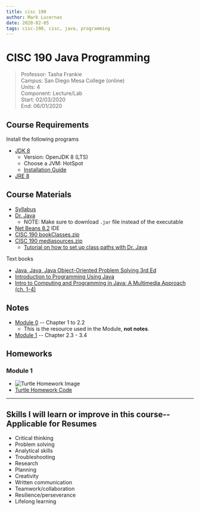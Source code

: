 ```yaml
---
title: cisc 190
author: Mark Lucernas
date: 2020-02-05
tags: cisc-190, cisc, java, programming
---
```


# CISC 190 Java Programming
> Professor: Tasha Frankie<br>
> Campus: San Diego Mesa College (online)<br>
> Units: 4<br>
> Component: Lecture/Lab<br>
> Start: 02/03/2020<br>
> End: 06/01/2020<br>

## Course Requirements

Install the following programs

  * [JDK 8](https://adoptopenjdk.net/)
    - Version: OpenJDK 8 (LTS)
    - Choose a JVM: HotSpot
    - [Installation Guide](file:./media/openJDKInstallationGuide.pdf)
  * [JRE 8](https://www.java.com/en/download/)

## Course Materials

  * [Syllabus](file:./media/cisc-190_syllabus.pdf)
  * [Dr. Java](http://www.drjava.org/)
    - NOTE: Make sure to download `.jar` file instead of the executable
  * [Net Beans 8.2](https://netbeans.org/downloads/8.2/) IDE
  * [CISC 190 bookClasses.zip](https://sdccd.instructure.com/courses/2376907/modules/items/39304903)
  * [CISC 190 mediasources.zip](https://sdccd.instructure.com/courses/2376907/modules/items/39304904)
    - [Tutorial on how to set up class paths with Dr. Java](https://www.youtube.com/watch?v=AxRCoRMpPy4)

Text books

  * [Java, Java, Java Object-Oriented Problem Solving 3rd Ed](file:./media/java_book_objectOrientedProblemSolving.pdf)
  * [Introduction to Programming Using Java](file:./media/java_book_introToProgramming.pdf)
  * [Intro to Computing and Programming in Java: A Multimedia Approach (ch. 1-4)](file:./media/java_book_mediaComp_ch1-4.pdf)

## Notes

  * [Module 0](file:./media/java_book_mediaComp_ch1-4.pdf) -- Chapter 1 to 2.2
    - This is the resource used in the Module, **not notes**.
  * [Module 1](notes/m-1) -- Chapter 2.3 - 3.4

## Homeworks

### Module 1

  * ![Turtle Homework Image](file:./media/module-1_turtleHomework.png)
  * [Turtle Homework Code](vfile:~/Projects/Dev/School/CISC-190/module-1_turtleAssignment.java)

---
## Skills I will learn or improve in this course--Applicable for Resumes

  * Critical thinking
  * Problem solving
  * Analytical skills
  * Troubleshooting
  * Research
  * Planning
  * Creativity
  * Written communication
  * Teamwork/collaboration
  * Resilience/perseverance
  * Lifelong learning

